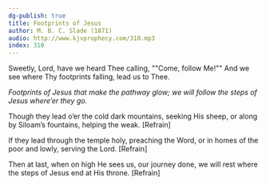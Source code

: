 ```yaml
---
dg-publish: true
title: Footprints of Jesus
author: M. B. C. Slade (1871)
audio: http://www.kjvprophecy.com/310.mp3
index: 310
---
```


Sweetly, Lord, have we heard Thee calling,
""Come, follow Me!""
And we see where Thy footprints falling,
lead us to Thee.

*Footprints of Jesus that make the pathway glow;
we will follow the steps of Jesus where’er they go.*

Though they lead o’er the cold dark mountains,
seeking His sheep,
or along by Siloam’s fountains,
helping the weak. [Refrain]

If they lead through the temple holy,
preaching the Word,
or in homes of the poor and lowly,
serving the Lord. [Refrain]

Then at last, when on high He sees us,
our journey done,
we will rest where the steps of Jesus
end at His throne. [Refrain]